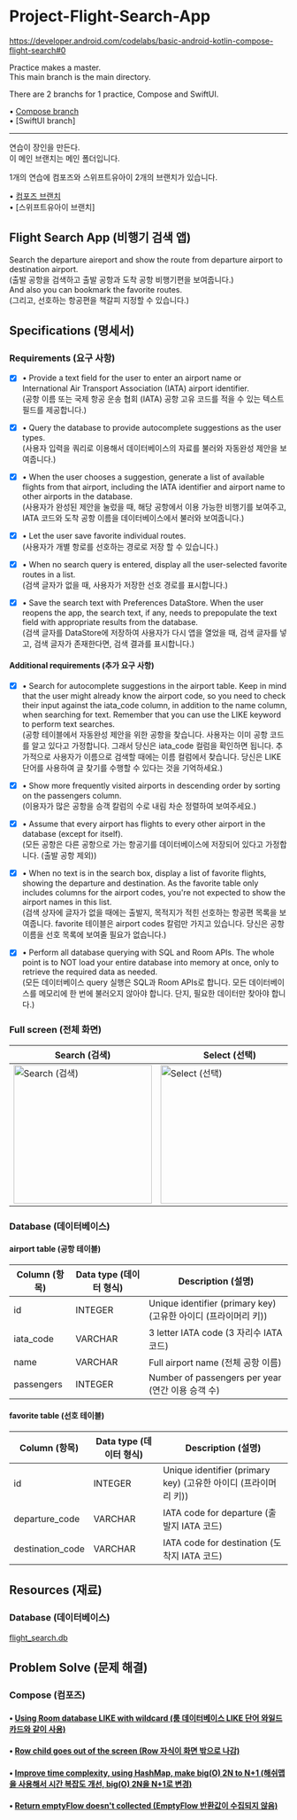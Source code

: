 # Project-Flight-Search-App
https://developer.android.com/codelabs/basic-android-kotlin-compose-flight-search#0

Practice makes a master.   
This main branch is the main directory.   

There are 2 branchs for 1 practice, Compose and SwiftUI.   
   
• [Compose branch](https://github.com/Jaehwa-Noh/Project-Flight-Search-App/tree/compose-flight-search-app)   
• [SwiftUI branch]   


---

연습이 장인을 만든다.   
이 메인 브랜치는 메인 폴더입니다.

1개의 연습에 컴포즈와 스위프트유아이 2개의 브랜치가 있습니다.   
   
• [컴포즈 브랜치](https://github.com/Jaehwa-Noh/Project-Flight-Search-App/tree/compose-flight-search-app)   
• [스위프트유아이 브랜치]   


## Flight Search App (비행기 검색 앱)
Search the departure aireport and show the route from departure airport to destination airport.   
(출발 공항을 검색하고 출발 공항과 도착 공항 비행기편을 보여줍니다.)   
And also you can bookmark the favorite routes.   
(그리고, 선호하는 항공편을 책갈피 지정할 수 있습니다.)   

## Specifications (명세서)   
### Requirements (요구 사항)

- [x] • Provide a text field for the user to enter an airport name or International Air Transport Association (IATA) airport identifier.   
(공항 이름 또는 국제 항공 운송 협회 (IATA) 공항 고유 코드를 적을 수 있는 텍스트 필드를 제공합니다.)   

- [x] • Query the database to provide autocomplete suggestions as the user types.   
(사용자 입력을 쿼리로 이용해서 데이터베이스의 자료를 불러와 자동완성 제안을 보여줍니다.)   

- [x] • When the user chooses a suggestion, generate a list of available flights from that airport, including the IATA identifier and airport name to other airports in the database.   
(사용자가 완성된 제안을 눌렀을 때, 해당 공항에서 이용 가능한 비행기를 보여주고, IATA 코드와 도착 공항 이름을 데이터베이스에서 불러와 보여줍니다.)   

- [x] • Let the user save favorite individual routes.   
(사용자가 개별 항로를 선호하는 경로로 저장 할 수 있습니다.)   

- [x] • When no search query is entered, display all the user-selected favorite routes in a list.   
(검색 글자가 없을 때, 사용자가 저장한 선호 경로를 표시합니다.)    

- [x] • Save the search text with Preferences DataStore. When the user reopens the app, the search text, if any, needs to prepopulate the text field with appropriate results from the database.   
(검색 글자를 DataStore에 저장하여 사용자가 다시 앱을 열었을 때, 검색 글자를 넣고, 검색 글자가 존재한다면, 검색 결과를 표시합니다.)   


#### Additional requirements (추가 요구 사항)
- [x] • Search for autocomplete suggestions in the airport table. Keep in mind that the user might already know the airport code, so you need to check their input against the iata_code column, in addition to the name column, when searching for text. Remember that you can use the LIKE keyword to perform text searches.   
(공항 테이블에서 자동완성 제안을 위한 공항을 찾습니다. 사용자는 이미 공항 코드를 알고 있다고 가정합니다. 그래서 당신은 iata_code 컬럼을 확인하면 됩니다. 추가적으로 사용자가 이름으로 검색할 때에는 이름 컬럼에서 찾습니다. 당신은 LIKE 단어를 사용하여 글 찾기를 수행할 수 있다는 것을 기억하세요.)   

- [x] • Show more frequently visited airports in descending order by sorting on the passengers column.   
(이용자가 많은 공항을 승객 칼럼의 수로 내림 차순 정렬하여 보여주세요.)   

- [x] • Assume that every airport has flights to every other airport in the database (except for itself).   
(모든 공항은 다른 공항으로 가는 항공기를 데이터베이스에 저장되어 있다고 가정합니다. (출발 공항 제외))   

- [x] • When no text is in the search box, display a list of favorite flights, showing the departure and destination. As the favorite table only includes columns for the airport codes, you're not expected to show the airport names in this list.   
(검색 상자에 글자가 없을 때에는 출발지, 목적지가 적힌 선호하는 항공편 목록을 보여줍니다. favorite 테이블은 airport codes 칼럼만 가지고 있습니다. 당신은 공항 이름을 선호 목록에 보여줄 필요가 없습니다.)   

- [x] • Perform all database querying with SQL and Room APIs. The whole point is to NOT load your entire database into memory at once, only to retrieve the required data as needed.  
(모든 데이터베이스 query 실행은 SQL과 Room APIs로 합니다. 모든 데이터베이스를 메모리에 한 번에 불러오지 않아야 합니다. 단지, 필요한 데이터만 찾아야 합니다.)   


### Full screen (전체 화면)
|Search (검색)|Select (선택)|Empty (빈)|
|------------|-------------|----------|
|<img width="250" alt="Search (검색)" src="https://github.com/Jaehwa-Noh/Project-Flight-Search-App/assets/48680511/ca31fb60-919f-4979-aff1-4efef9c37cfe">|<img width="250" alt="Select (선택)" src="https://github.com/Jaehwa-Noh/Project-Flight-Search-App/assets/48680511/50704804-c54a-4759-9e48-302846eea671">|<img width="250" alt="Empty (빈)" src="https://github.com/Jaehwa-Noh/Project-Flight-Search-App/assets/48680511/b53060b8-dc7d-4d3a-8220-935918403952">|


### Database (데이터베이스)
#### airport table (공항 테이블)
|Column (항목)|Data type (데이터 형식)|Description (설명)|
|------|---------|-----------|
|id|INTEGER|Unique identifier (primary key) (고유한 아이디 (프라이머리 키))|
|iata_code|VARCHAR|3 letter IATA code (3 자리수 IATA 코드)|
|name|VARCHAR|Full airport name (전체 공항 이름)|
|passengers|INTEGER|Number of passengers per year (연간 이용 승객 수)|

#### favorite table (선호 테이블)
|Column (항목)|Data type (데이터 형식)|Description (설명)|
|------|---------|-----------|
|id|INTEGER|Unique identifier (primary key) (고유한 아이디 (프라이머리 키))|
|departure_code|VARCHAR|IATA code for departure (출발지 IATA 코드)|
|destination_code|VARCHAR|IATA code for destination (도착지 IATA 코드)|

## Resources (재료)
### Database (데이터베이스)
[flight_search.db](https://github.com/google-developer-training/android-basics-kotlin-sql-basics-app/blob/project/flight_search.db)

## Problem Solve (문제 해결)
### Compose (컴포즈)
#### • [Using Room database LIKE with wildcard (룸 데이터베이스 LIKE 단어 와일드 카드와 같이 사용)](https://shwoghk14.blogspot.com/2024/02/android-room-database-like-with-wildcard.html)
#### • [Row child goes out of the screen (Row 자식이 화면 밖으로 나감)](https://shwoghk14.blogspot.com/2024/03/android-compose-row-child-goes-out-of.html)
#### • [Improve time complexity, using HashMap, make big(O) 2N to N+1 (해쉬맵을 사용해서 시간 복잡도 개선, big(O) 2N을 N+1로 변경)](https://shwoghk14.blogspot.com/2024/03/android-improve-time-complexity-using.html)
#### • [Return emptyFlow doesn't collected (EmptyFlow 반환값이 수집되지 않음)](https://shwoghk14.blogspot.com/2024/03/android-emptyflow-and-flowofemptylist.html)
